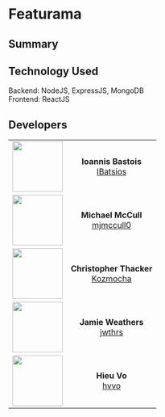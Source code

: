 # Featurama

## Summary

## Technology Used
Backend: NodeJS, ExpressJS, MongoDB 
<br>
Frontend: ReactJS

## Developers
|      |      |
:-----:|:-----:
<a href="https://github.com/IBatsios"><img src="https://avatars3.githubusercontent.com/u/19176974?s=460&v=4" width="100" height="100"></a>|<b>Ioannis Bastois</b><br><a href="https://github.com/IBatsios">IBatsios</a>
<a href="https://github.com/mjmccull0"><img src="https://avatars1.githubusercontent.com/u/42848059?s=460&v=4" width="100" height="100"></a>|<b>Michael McCull</b><br><a href="https://github.com/mjmccull0">mjmccull0</a>
<a href="https://github.com/Kozmocha"><img src="https://avatars0.githubusercontent.com/u/24241518?s=460&v=4" width="100" height="100">|<b>Christopher Thacker</b><br><a href="https://github.com/Kozmocha">Kozmocha</a>
<a href="https://github.com/jwthrs"><img src="https://avatars3.githubusercontent.com/u/26640295?s=460&v=4" width="100" height="100"></a>|<b>Jamie Weathers</b><br><a href="https://github.com/jwthrs">jwthrs</a>
<a href="https://github.com/hvvo"><img src="https://avatars1.githubusercontent.com/u/38018429?s=460&v=4" width="100" height="100"></a>|<b>Hieu Vo</b><br><a href="https://github.com/hvvo">hvvo</a>
